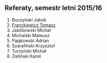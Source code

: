 ## Referaty, semestr letni 2015/16

1. Buczyński Jakub
1. [Franckiewicz Tomasz](https://github.com/tfranckiewicz/mgr)
1. Jakóbowski Michał
1. Michalski Mateusz
1. Pająkowski Adrian
1. Szarafiński Krzysztof
1. Turzyński Michał
1. Zieliński Kamil
